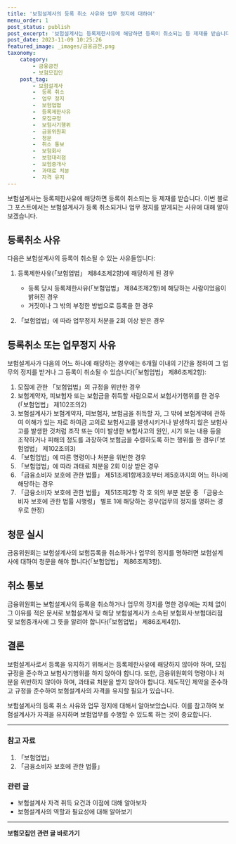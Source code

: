 ```yaml
---
title: '보험설계사의 등록 취소 사유와 업무 정지에 대하여'
menu_order: 1
post_status: publish
post_excerpt: '보험설계사는 등록제한사유에 해당하면 등록이 취소되는 등 제재를 받습니다. 이번 블로그 포스트에서는 보험설계사가 등록 취소되거나 업무 정지를 받게되는 사유에 대해 알아보겠습니다.'
post_date: 2023-11-09 10:25:26
featured_image: _images/금융금전.png
taxonomy:
    category:
        - 금융금전
        - 보험모집인
    post_tag:
        - 보험설계사
        -  등록 취소
        -  업무 정지
        -  보험업법
        -  등록제한사유
        -  모집규정
        -  보험사기행위
        -  금융위원회
        -  청문
        -  취소 통보
        -  보험회사
        -  보험대리점
        -  보험중개사
        -  과태료 처분
        -  자격 유지
---
```



보험설계사는 등록제한사유에 해당하면 등록이 취소되는 등 제재를 받습니다. 이번 블로그 포스트에서는 보험설계사가 등록 취소되거나 업무 정지를 받게되는 사유에 대해 알아보겠습니다.

## 등록취소 사유

다음은 보험설계사의 등록이 취소될 수 있는 사유들입니다:

1. 등록제한사유(「보험업법」 제84조제2항)에 해당하게 된 경우
   - 등록 당시 등록제한사유(「보험업법」 제84조제2항)에 해당하는 사람이었음이 밝혀진 경우
   - 거짓이나 그 밖의 부정한 방법으로 등록을 한 경우

2. 「보험업법」에 따라 업무정지 처분을 2회 이상 받은 경우

## 등록취소 또는 업무정지 사유

보험설계사가 다음의 어느 하나에 해당하는 경우에는 6개월 이내의 기간을 정하여 그 업무의 정지를 받거나 그 등록이 취소될 수 있습니다(「보험업법」 제86조제2항):

1. 모집에 관한 「보험업법」의 규정을 위반한 경우
2. 보험계약자, 피보험자 또는 보험금을 취득할 사람으로서 보험사기행위를 한 경우(「보험업법」 제102조의2)
3. 보험설계사가 보험계약자, 피보험자, 보험금을 취득할 자, 그 밖에 보험계약에 관하여 이해가 있는 자로 하여금 고의로 보험사고를 발생시키거나 발생하지 않은 보험사고를 발생한 것처럼 조작 또는 이미 발생한 보험사고의 원인, 시기 또는 내용 등을 조작하거나 피해의 정도를 과장하여 보험금을 수령하도록 하는 행위를 한 경우(「보험업법」 제102조의3)
4. 「보험업법」에 따른 명령이나 처분을 위반한 경우
5. 「보험업법」에 따라 과태료 처분을 2회 이상 받은 경우
6. 「금융소비자 보호에 관한 법률」 제51조제1항제3호부터 제5호까지의 어느 하나에 해당하는 경우
7. 「금융소비자 보호에 관한 법률」 제51조제2항 각 호 외의 부분 본문 중 「금융소비자 보호에 관한 법률 시행령」 별표 1에 해당하는 경우(업무의 정지를 명하는 경우로 한정)

## 청문 실시

금융위원회는 보험설계사의 보험등록을 취소하거나 업무의 정지를 명하려면 보험설계사에 대하여 청문을 해야 합니다(「보험업법」 제86조제3항).

## 취소 통보

금융위원회는 보험설계사의 등록을 취소하거나 업무의 정지를 명한 경우에는 지체 없이 그 이유를 적은 문서로 보험설계사 및 해당 보험설계사가 소속된 보험회사·보험대리점 및 보험중개사에 그 뜻을 알려야 합니다(「보험업법」 제86조제4항).

## 결론

보험설계사로서 등록을 유지하기 위해서는 등록제한사유에 해당하지 않아야 하며, 모집규정을 준수하고 보험사기행위를 하지 않아야 합니다. 또한, 금융위원회의 명령이나 처분을 위반하지 않아야 하며, 과태료 처분을 받지 않아야 합니다. 제도적인 제약을 준수하고 규정을 준수하여 보험설계사의 자격을 유지할 필요가 있습니다.

보험설계사의 등록 취소 사유와 업무 정지에 대해서 알아보았습니다. 이를 참고하여 보험설계사가 자격을 유지하며 보험업무를 수행할 수 있도록 하는 것이 중요합니다.

- - -

### 참고 자료

1. 「보험업법」
2. 「금융소비자 보호에 관한 법률」

### 관련 글

- 보험설계사 자격 취득 요건과 이점에 대해 알아보자
- 보험설계사의 역할과 필요성에 대해 알아보기
<!-- wp:separator -->
<hr class="wp-block-separator has-alpha-channel-opacity"/>
<!-- /wp:separator -->

<!-- wp:group {"backgroundColor":"base","layout":{"type":"constrained"}} -->
<div class="wp-block-group has-base-background-color has-background"><!-- wp:paragraph {"align":"center","fontSize":"medium"} -->
<p class="has-text-align-center has-large-font-size"><strong>보험모집인 관련 글 바로가기</strong></p>
<!-- /wp:paragraph -->


<!-- wp:latest-posts
{"categories":[{"id":15486,"count":19,"description":"","link":"https://uknowlaw.com/category/%eb%b3%b4%ed%97%98%eb%aa%a8%ec%a7%91%ec%9d%b8/","name":"보험모집인","slug":"보험모집인","taxonomy":"category","parent":0,"meta":[],"_links":{"self":[{"href":"https://uknowlaw.com/wp-json/wp/v2/categories/15486"}],"collection":[{"href":"https://uknowlaw.com/wp-json/wp/v2/categories"}],"about":[{"href":"https://uknowlaw.com/wp-json/wp/v2/taxonomies/category"}],"wp:post_type":[{"href":"https://uknowlaw.com/wp-json/wp/v2/posts?categories=15486"}],"curies":[{"name":"wp","href":"https://api.w.org/{rel}","templated":true}]}}],"postsToShow":100,"excerptLength":28,"postLayout":"grid","columns":2,"featuredImageAlign":"left","featuredImageSizeSlug":"large","fontSize":"small"} /--></div>
<!-- /wp:group -->